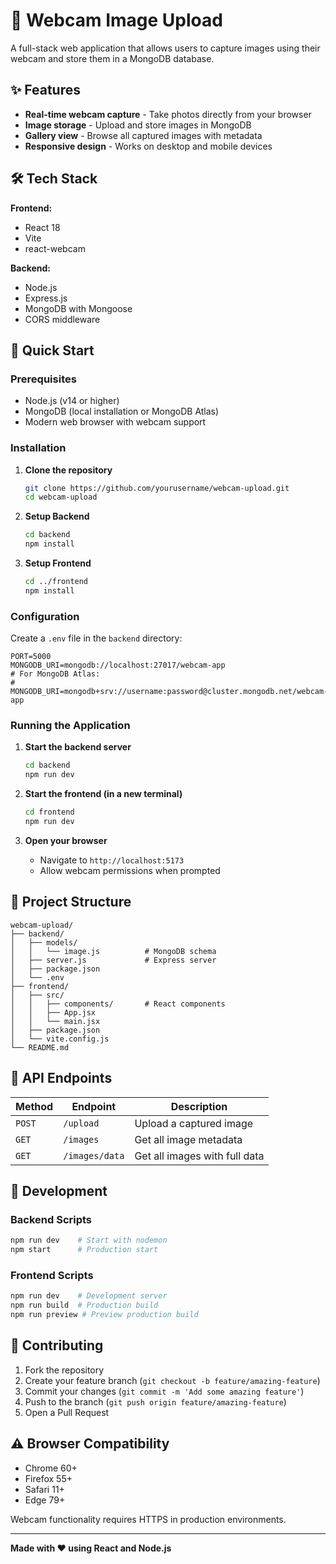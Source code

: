 # 📸 Webcam Image Upload

A full-stack web application that allows users to capture images using their webcam and store them in a MongoDB database.

## ✨ Features

- **Real-time webcam capture** - Take photos directly from your browser
- **Image storage** - Upload and store images in MongoDB
- **Gallery view** - Browse all captured images with metadata
- **Responsive design** - Works on desktop and mobile devices

## 🛠️ Tech Stack

**Frontend:**
- React 18
- Vite
- react-webcam

**Backend:**
- Node.js
- Express.js
- MongoDB with Mongoose
- CORS middleware

## 🚀 Quick Start

### Prerequisites

- Node.js (v14 or higher)
- MongoDB (local installation or MongoDB Atlas)
- Modern web browser with webcam support

### Installation

1. **Clone the repository**
   ```bash
   git clone https://github.com/yourusername/webcam-upload.git
   cd webcam-upload
   ```

2. **Setup Backend**
   ```bash
   cd backend
   npm install
   ```

3. **Setup Frontend**
   ```bash
   cd ../frontend
   npm install
   ```

### Configuration

Create a `.env` file in the `backend` directory:

```env
PORT=5000
MONGODB_URI=mongodb://localhost:27017/webcam-app
# For MongoDB Atlas:
# MONGODB_URI=mongodb+srv://username:password@cluster.mongodb.net/webcam-app
```

### Running the Application

1. **Start the backend server**
   ```bash
   cd backend
   npm run dev
   ```

2. **Start the frontend (in a new terminal)**
   ```bash
   cd frontend
   npm run dev
   ```

3. **Open your browser**
   - Navigate to `http://localhost:5173`
   - Allow webcam permissions when prompted

## 📁 Project Structure

```
webcam-upload/
├── backend/
│   ├── models/
│   │   └── image.js          # MongoDB schema
│   ├── server.js             # Express server
│   ├── package.json
│   └── .env
├── frontend/
│   ├── src/
│   │   ├── components/       # React components
│   │   ├── App.jsx
│   │   └── main.jsx
│   ├── package.json
│   └── vite.config.js
└── README.md
```

## 🔌 API Endpoints

| Method | Endpoint | Description |
|--------|----------|-------------|
| `POST` | `/upload` | Upload a captured image |
| `GET` | `/images` | Get all image metadata |
| `GET` | `/images/data` | Get all images with full data |

## 🔧 Development

### Backend Scripts
```bash
npm run dev    # Start with nodemon
npm start      # Production start
```

### Frontend Scripts
```bash
npm run dev    # Development server
npm run build  # Production build
npm run preview # Preview production build
```

## 🤝 Contributing

1. Fork the repository
2. Create your feature branch (`git checkout -b feature/amazing-feature`)
3. Commit your changes (`git commit -m 'Add some amazing feature'`)
4. Push to the branch (`git push origin feature/amazing-feature`)
5. Open a Pull Request


## ⚠️ Browser Compatibility

- Chrome 60+
- Firefox 55+
- Safari 11+
- Edge 79+

Webcam functionality requires HTTPS in production environments.

---

**Made with ❤️ using React and Node.js**
